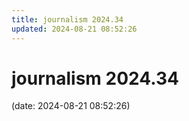 ```yaml
---
title: journalism 2024.34
updated: 2024-08-21 08:52:26
---
```


# journalism 2024.34

(date: 2024-08-21 08:52:26)

